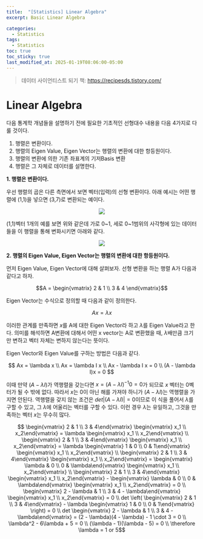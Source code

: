 ```yaml
---
title:  "[Statistics] Linear Algebra"
excerpt: Basic Linear Algebra

categories:
  - Statistics
tags:
  - Statistics
toc: true
toc_sticky: true
last_modified_at: 2025-01-19T08:06:00-05:00
---
```


> 데이터 사이언티스트 되기 책: https://recipesds.tistory.com/


# Linear Algebra

다음 통계학 개념들을 설명하기 전에 필요한 기초적인 선형대수 내용을 다음 4가지로 다룰 것이다. 

1. 행렬은 변환이다.
2. 행렬의 Eigen Value, Eigen Vector는 행렬의 변환에 대한 항등원이다.
3. 행렬의 변환에 의한 기존 좌표계의 기저Basis 변환
4. 행렬은 그 자체로 데이터를 설명한다.


**1. 행렬은 변환이다.**  

우선 행렬의 곱은 다른 측면에서 보면 벡터(입력)의 선형 변환이다. 아래 예시는 어떤 행렬에 (1,1)을 넣으면 (3,7)로 변환되는 예이다. 

<p align="center"><img src="https://github.com/user-attachments/assets/0b9ce40d-8cb7-4dbd-9a46-f85e3763aeae" height="" width=""></p>

(1,1)벡터 1개의 예를 보면 위와 같은데 가로 0~1, 세로 0~1범위의 사각형에 있는 데이터들을 이 행렬을 통해 변화시키면 아래와 같다. 

<p align="center"><img src="https://github.com/user-attachments/assets/96d9e10e-d3c2-4910-8f27-66176ea663ce" height="" width=""></p>


**2. 행렬의 Eigen Value, Eigen Vector는 행렬의 변환에 대한 항등원이다.**

먼저 Eigen Value, Eigen Vector에 대해 살펴보자. 선형 변환을 하는 행렬 A가 다음과 같다고 하자. 

$$A = \begin{vmatrix}
2 & 1 \\ 
3 & 4
\end{vmatrix}$$

Eigen Vector는 수식으로 정의할 때 다음과 같이 정의한다. 

$$Ax = \lambda x$$

이러한 관계를 만족하면 $x$를 A에 대한 Eigen Vector라 하고 $\lambda$를 Eigen Value라고 한다. 의미를 해석하면 A변환에 대해서 어떤 x vector는 A로 변환했을 때, 
$\lambda$배만큼 크기만 변하고 벡터 자체는 변하지 않는다는 뜻이다. 

Eigen Vector와 Eigen Value를 구하는 방법은 다음과 같다. 

$$
Ax = \lambda x \\  
Ax = \lambda I x \\  
Ax - \lambda I x = 0 \\   
(A - \lambda I)x = 0
$$

이때 만약 $(A - \lambda I)$가 역행렬을 갖는다면 $x = (A - \lambda I)^{-1} 0 = 0$가 되므로 $x$ 벡터는 0벡터가 될 수 밖에 없다. 
따라서 $x$는 0이 아닌 해를 가져야 하니가 $(A - \lambda I)$는 역행렬을 가지면 안된다. 역행렬을 갖지 않는 조건은 $det \vert (A - \lambda I) \vert = 0$이므로 이 식을 풀어서 $\lambda$를 구할 수 있고, 그 $\lambda$에 어울리는 벡터를 구할 수 있다. 이런 경우 $\lambda$는 유일하고, 그것을 만족하는 벡터 $x$는 무수히 많다. 

$$
\begin{vmatrix} 2 & 1 \\ 3 & 4\end{vmatrix} \begin{vmatrix} x_1 \\ x_2\end{vmatrix} = \lambda \begin{vmatrix} x_1 \\ x_2\end{vmatrix} \\  
\begin{vmatrix} 2 & 1 \\ 3 & 4\end{vmatrix} \begin{vmatrix} x_1 \\ x_2\end{vmatrix} = \lambda \begin{vmatrix} 1 & 0 \\ 0 & 1\end{vmatrix} \begin{vmatrix} x_1 \\ x_2\end{vmatrix} \\  
\begin{vmatrix} 2 & 1 \\ 3 & 4\end{vmatrix} \begin{vmatrix} x_1 \\ x_2\end{vmatrix} = \begin{vmatrix} \lambda & 0 \\ 0 & \lambda\end{vmatrix} \begin{vmatrix} x_1 \\ x_2\end{vmatrix} \\  
\begin{vmatrix} 2 & 1 \\ 3 & 4\end{vmatrix} \begin{vmatrix} x_1 \\ x_2\end{vmatrix} - \begin{vmatrix} \lambda & 0 \\ 0 & \lambda\end{vmatrix} \begin{vmatrix} x_1 \\ x_2\end{vmatrix} = 0 \\  
\begin{vmatrix} 2 - \lambda & 1 \\ 3 & 4 - \lambda\end{vmatrix} \begin{vmatrix} x_1 \\ x_2\end{vmatrix} = 0 \\ 
det \left( \begin{vmatrix} 2 & 1 \\ 3 & 4\end{vmatrix} - \lambda \begin{vmatrix} 1 & 0 \\ 0 & 1\end{vmatrix} \right) = 0 \\  
det \begin{vmatrix} 2 - \lambda & 1 \\ 3 & 4 - \lambda\end{vmatrix} = (2 - \lambda)(4 - \lambda) - 1 \cdot 3 = 0 \\  
\lambda^2 - 6\lambda + 5 = 0 \\  
(\lambda - 1)(\lambda - 5) = 0 \\  
\therefore \lambda = 1 or 5$$







